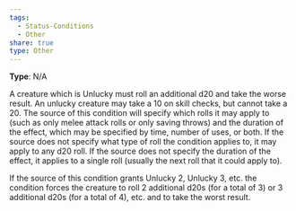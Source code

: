 ```yaml
---
tags:
  - Status-Conditions
  - Other
share: true
type: Other
---
```

**Type**: N/A

A creature which is Unlucky must roll an additional d20 and take the worse result. An unlucky creature may take a 10 on skill checks, but cannot take a 20. The source of this condition will specify which rolls it may apply to (such as only melee attack rolls or only saving throws) and the duration of the effect, which may be specified by time, number of uses, or both. If the source does not specify what type of roll the condition applies to, it may apply to any d20 roll. If the source does not specify the duration of the effect, it applies to a single roll (usually the next roll that it could apply to).

If the source of this condition grants Unlucky 2, Unlucky 3, etc. the condition forces the creature to roll 2 additional d20s (for a total of 3) or 3 additional d20s (for a total of 4), etc. and to take the worst result.